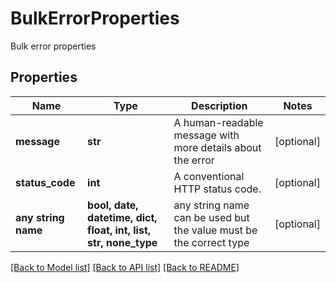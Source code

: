 # BulkErrorProperties

Bulk error properties

## Properties
Name | Type | Description | Notes
------------ | ------------- | ------------- | -------------
**message** | **str** | A human-readable message with more details about the error | [optional] 
**status_code** | **int** | A conventional HTTP status code. | [optional] 
**any string name** | **bool, date, datetime, dict, float, int, list, str, none_type** | any string name can be used but the value must be the correct type | [optional]

[[Back to Model list]](../README.md#documentation-for-models) [[Back to API list]](../README.md#documentation-for-api-endpoints) [[Back to README]](../README.md)


